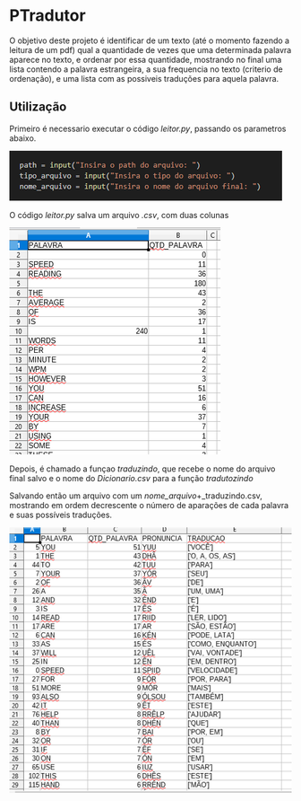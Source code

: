# PTradutor
O objetivo deste projeto é identificar de um texto (até o momento fazendo a leitura de um pdf) qual a quantidade de vezes que uma determinada palavra aparece no texto, e ordenar por essa quantidade, mostrando no final uma lista contendo a palavra estrangeira, a sua frequencia no texto (criterio de ordenação), e uma lista com as possiveis traduções para aquela palavra.

## Utilização

Primeiro é necessario executar o código *leitor.py*, passando os parametros abaixo.<br/>

![](img/Leitor.PNG)

O código *leitor.py* salva um arquivo *.csv*, com duas colunas 

![](img/Tabela_1.PNG)

Depois, é chamado a funçao *traduzindo*, que recebe o nome do arquivo final salvo e o nome do *Dicionario.csv* para a função *tradutozindo*<br/> 

Salvando então um arquivo com um *nome_arquivo*+_traduzindo.csv, mostrando em ordem decrescente o número de aparações de cada palavra e suas possíveis traduções.

![](img/Tabela_2.PNG)
